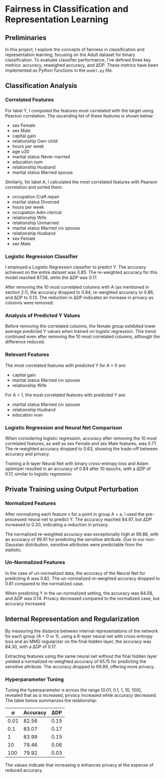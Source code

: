 # Fairness in Classification and Representation Learning

## Preliminaries

In this project, I explore the concepts of fairness in classification and representation learning, focusing on the Adult dataset for binary classification. To evaluate classifier performance, I've defined three key metrics: accuracy, reweighed accuracy, and ΔDP. These metrics have been implemented as Python functions in the `model.py` file.

## Classification Analysis

### Correlated Features

For label Y, I computed the features most correlated with the target using Pearson correlation. The ascending list of these features is shown below:

- sex Female
- sex Male
- capital gain
- relationship Own child
- hours per week
- age u30
- marital status Never married
- education num
- relationship Husband
- marital status Married spouse

Similarly, for label A, I calculated the most correlated features with Pearson correlation and sorted them:

- occupation Craft repair
- marital status Divorced
- hours per week
- occupation Adm clerical
- relationship Wife
- relationship Unmarried
- marital status Married civ spouse
- relationship Husband
- sex Female
- sex Male

### Logistic Regression Classifier

I employed a Logistic Regression classifier to predict Y. The accuracy achieved on the entire dataset was 0.85. The re-weighted accuracy for this model reached 87.58, while the ΔDP was 0.17.

After removing the 10 most correlated columns with A (as mentioned in section 2.1), the accuracy dropped to 0.84, re-weighted accuracy to 0.86, and ΔDP to 0.13. The reduction in ΔDP indicates an increase in privacy as columns were removed.

### Analysis of Predicted Y Values

Before removing the correlated columns, the female group exhibited lower average predicted Y values when trained on logistic regression. This trend continued even after removing the 10 most correlated columns, although the difference reduced.

### Relevant Features

The most correlated features with predicted Y for A = 0 are:
- capital gain
- marital status Married civ spouse
- relationship Wife

For A = 1, the most correlated features with predicted Y are:
- marital status Married civ spouse
- relationship Husband
- education num

### Logistic Regression and Neural Net Comparison

When considering logistic regression, accuracy after removing the 10 most correlated features, as well as sex Female and sex Male features, was 0.71. The re-weighted accuracy dropped to 0.63, showing the trade-off between accuracy and privacy.

Training a 6-layer Neural Net with binary cross-entropy loss and Adam optimizer resulted in an accuracy of 0.84 after 10 epochs, with a ΔDP of 0.17, similar to logistic regression.

## Private Training using Output Perturbation

### Normalized Features

After normalizing each feature x for a point in group A = a, I used the pre-processed neural net to predict Y. The accuracy reached 84.97, but ΔDP increased to 0.20, indicating a reduction in privacy.

The normalized re-weighted accuracy was exceptionally high at 99.88, with an accuracy of 99.91 for predicting the sensitive attribute. Due to our non-Gaussian distribution, sensitive attributes were predictable from the statistic.

### Un-Normalized Features

In the case of un-normalized data, the accuracy of the Neural Net for predicting A was 0.82. The un-normalized re-weighted accuracy dropped to 0.81 compared to the normalized case.

When predicting Y in the un-normalized setting, the accuracy was 84.08, and ΔDP was 0.14. Privacy decreased compared to the normalized case, but accuracy increased.

## Internal Representation and Regularization

By measuring the distance between internal representations of the network for each group (A = 0 or 1), using a 6-layer neural net with cross-entropy loss and an MMD regularizer on the final hidden layer, the accuracy was 84.30, with a ΔDP of 0.17.

Extracting features using the same neural net without the final hidden layer yielded a normalized re-weighted accuracy of 65.15 for predicting the sensitive attribute. The accuracy dropped to 69.89, offering more privacy.

### Hyperparameter Tuning

Tuning the hyperparameter α across the range [0.01, 0.1, 1, 10, 100], revealed that as α increased, privacy increased while accuracy decreased. The table below summarizes the relationship:

| α    | Accuracy | ΔDP  |
|------|----------|------|
| 0.01 | 82.56    | 0.15 |
| 0.1  | 83.07    | 0.17 |
| 1    | 83.99    | 0.15 |
| 10   | 79.46    | 0.06 |
| 100  | 79.92    | 0.03 |

The values indicate that increasing α enhances privacy at the expense of reduced accuracy.
